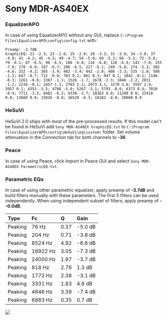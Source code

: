 # Sony MDR-AS40EX

### EqualizerAPO
In case of using EqualizerAPO without any GUI, replace `C:\Program Files\EqualizerAPO\config\config.txt`
with:
```
Preamp: -3.7dB
GraphicEQ: 21 -2.3; 23 -2.6; 25 -2.9; 28 -3.3; 31 -3.6; 34 -3.8; 37 -4.0; 41 -4.2; 45 -4.5; 49 -4.7; 54 -5.0; 60 -5.2; 66 -5.5; 72 -5.8; 79 -6.1; 87 -6.5; 96 -6.5; 106 -6.8; 116 -6.8; 128 -6.9; 141 -7.0; 155 -7.0; 170 -6.9; 187 -6.7; 206 -6.5; 227 -6.1; 249 -5.8; 274 -5.3; 302 -4.6; 332 -4.2; 365 -3.9; 402 -3.4; 442 -2.8; 486 -2.3; 535 -1.8; 588 -1.2; 647 -0.7; 712 -0.0; 783 0.2; 861 0.3; 947 0.1; 1042 -0.1; 1146 -0.3; 1261 -0.6; 1387 -1.1; 1526 -1.7; 1678 -2.3; 1846 -2.2; 2031 -1.2; 2234 -0.1; 2457 1.1; 2703 2.1; 2973 3.1; 3270 3.6; 3597 2.9; 3957 0.1; 4353 -3.5; 4788 -5.0; 5267 -3.1; 5793 -0.6; 6373 0.4; 7010 -0.4; 7711 -3.5; 8482 -6.2; 9330 -3.7; 10263 0.0; 11289 0.0; 12418 0.0; 13660 0.0; 15026 -0.8; 16529 -6.3; 18182 -4.0; 20000 0.0
```

### HeSuVi
HeSuVi 2.0 ships with most of the pre-processed results. If this model can't be found in HeSuVi add
`Sony MDR-AS40EX GraphicEQ.txt` to `C:\Program Files\EqualizerAPO\config\HeSuVi\eq\custom\` folder.
Set volume attenuation in the Connection tab for both channels to **-36**

### Peace
In case of using Peace, click *Import* in Peace GUI and select `Sony MDR-AS40EX ParametricEQ.txt`.

### Parametric EQs
In case of using other parametric equalizer, apply preamp of **-3.7dB** and build filters manually
with these parameters. The first 5 filters can be used independently.
When using independent subset of filters, apply preamp of **--0.0dB**.

| Type    | Fc       |    Q | Gain    |
|:--------|:---------|:-----|:--------|
| Peaking | 76 Hz    | 0.37 | -5.0 dB |
| Peaking | 204 Hz   | 0.71 | -3.8 dB |
| Peaking | 8524 Hz  | 4.92 | -6.6 dB |
| Peaking | 16922 Hz | 3.05 | -7.3 dB |
| Peaking | 24000 Hz | 1.97 | -3.7 dB |
| Peaking | 818 Hz   | 2.76 | 1.3 dB  |
| Peaking | 1772 Hz  | 2.38 | -3.1 dB |
| Peaking | 3331 Hz  | 1.83 | 4.6 dB  |
| Peaking | 4646 Hz  | 3.39 | -7.4 dB |
| Peaking | 6883 Hz  | 0.35 | 0.7 dB  |

![](https://raw.githubusercontent.com/jaakkopasanen/AutoEq/master/results/headphonecom/sbaf-serious/Sony%20MDR-AS40EX/Sony%20MDR-AS40EX.png)